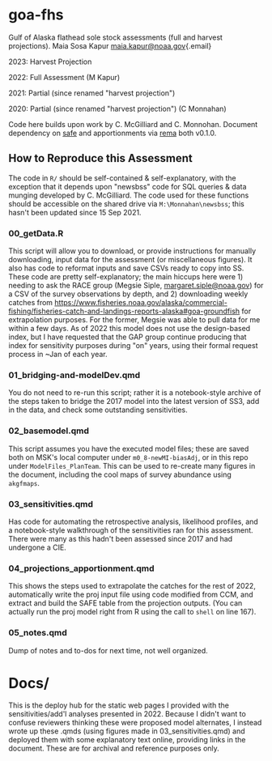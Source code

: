 # goa-fhs

Gulf of Alaska flathead sole stock assessments (full and harvest projections). Maia Sosa Kapur [maia.kapur\@noaa.gov](mailto:maia.kapur@noaa.gov){.email}

2023: Harvest Projection

2022: Full Assessment (M Kapur)

2021: Partial (since renamed "harvest projection")

2020: Partial (since renamed "harvest projection") (C Monnahan)


Code here builds upon work by C. McGilliard and C. Monnohan. Document dependency on [safe](https://github.com/BenWilliams-NOAA/safe) and apportionments via [rema](https://github.com/afsc-assessments/rema) both v0.1.0.

## How to Reproduce this Assessment
The code in `R/` should be self-contained & self-explanatory, with the exception that it depends upon "newsbss" code for SQL queries & data munging developed by C. McGilliard. The code used for these functions should be accessible on the shared drive via `M:\Monnahan\newsbss`; this hasn't been updated since 15 Sep 2021.

### 00_getData.R
This script will allow you to download, or provide instructions for manually downloading, input data for the assessment (or miscellaneous figures). It also has code to reformat inputs and save CSVs ready to copy into SS. These code are pretty self-explanatory; the main hiccups here were 1) needing to ask the RACE group (Megsie Siple, margaret.siple@noaa.gov) for a CSV of the survey observations by depth, and 2) downloading weekly catches from https://www.fisheries.noaa.gov/alaska/commercial-fishing/fisheries-catch-and-landings-reports-alaska#goa-groundfish for extrapolation purposes. For the former, Megsie was able to pull data for me within a few days.
As of 2022 this model does not use the design-based index, but I have requested that the GAP group continue producing that index for sensitivity purposes during "on" years, using their formal request process in ~Jan of each year.

### 01_bridging-and-modelDev.qmd
You do not need to re-run this script; rather it is a notebook-style archive of the steps taken to bridge the 2017 model into the latest version of SS3, add in the data, and check some outstanding sensitivities.

### 02_basemodel.qmd
This script assumes you have the executed model files; these are saved both on MSK's local computer under `m0_8-newMI-biasAdj`, or in this repo under `ModelFiles_PlanTeam`. This can be used to re-create many figures in the document, including the cool maps of survey abundance using `akgfmaps`.

### 03_sensitivities.qmd
Has code for automating the retrospective analysis, likelihood profiles, and a notebook-style walkthrough of the sensitivities ran for this assessment. There were many as this hadn't been assessed since 2017 and had undergone a CIE.

### 04_projections_apportionment.qmd
This shows the steps used to extrapolate the catches for the rest of 2022, automatically write the proj input file using code modified from CCM, and extract and build the SAFE table from the projection outputs. (You can actually run the proj model right from R using the call to `shell` on line 167).

### 05_notes.qmd
Dump of notes and to-dos for next time, not well organized.

# Docs/
This is the deploy hub for the static web pages I provided with the sensitivities/add'l analyses presented in 2022. Because I didn't want to confuse reviewers thinking these were proposed model alternates, I instead wrote up these .qmds (using figures made in 03_sensitivities.qmd) and deployed them with some explanatory text online, providing links in the document. These are for archival and reference purposes only.
